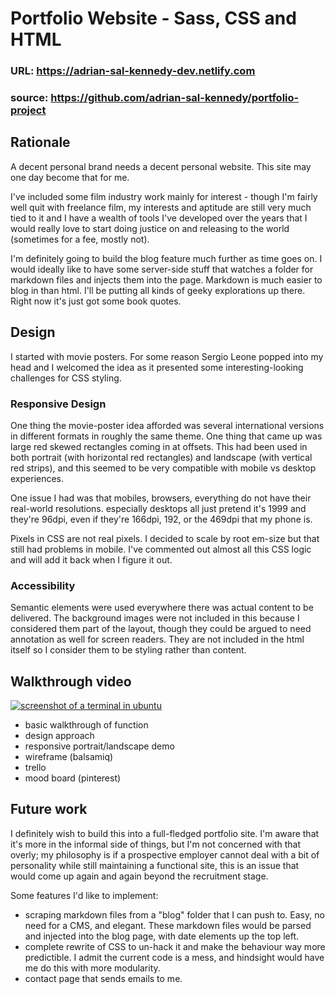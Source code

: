 # Portfolio Website - Sass, CSS and HTML
### URL: https://adrian-sal-kennedy-dev.netlify.com  
### source: https://github.com/adrian-sal-kennedy/portfolio-project  

## Rationale
A decent personal brand needs a decent personal website. This site may one day become that for me.  

I've included some film industry work mainly for interest - though I'm fairly well quit with freelance film, my interests and aptitude are still very much tied to it and I have a wealth of tools I've developed over the years that I would really love to start doing justice on and releasing to the world (sometimes for a fee, mostly not).  

I'm definitely going to build the blog feature much further as time goes on. I would ideally like to have some server-side stuff that watches a folder for markdown files and injects them into the page. Markdown is much easier to blog in than html. I'll be putting all kinds of geeky explorations up there. Right now it's just got some book quotes.  

## Design
I started with movie posters. For some reason Sergio Leone popped into my head and I welcomed the idea as it presented some interesting-looking challenges for CSS styling.

### Responsive Design
One thing the movie-poster idea afforded was several international versions in different formats in roughly the same theme. One thing that came up was large red skewed rectangles coming in at offsets. This had been used in both portrait (with horizontal red rectangles) and landscape (with vertical red strips), and this seemed to be very compatible with mobile vs desktop experiences.  

One issue I had was that mobiles, browsers, everything do not have their real-world resolutions. especially desktops all just pretend it's 1999 and they're 96dpi, even if they're 166dpi, 192, or the 469dpi that my phone is.  

Pixels in CSS are not real pixels. I decided to scale by root em-size but that still had problems in mobile. I've commented out almost all this CSS logic and will add it back when I figure it out.

### Accessibility
Semantic elements were used everywhere there was actual content to be delivered. The background images were not included in this because I considered them part of the layout, though they could be argued to need annotation as well for screen readers. They are not included in the html itself so I consider them to be styling rather than content.

## Walkthrough video
[![screenshot of a terminal in ubuntu](https://i.vimeocdn.com/video/872645067_640.jpg)](https://vimeo.com/403254239)

- basic walkthrough of function
- design approach
- responsive portrait/landscape demo
- wireframe (balsamiq)
- trello
- mood board (pinterest)

## Future work
I definitely wish to build this into a full-fledged portfolio site. I'm aware that it's more in the informal side of things, but I'm not concerned with that overly; my philosophy is if a prospective employer cannot deal with a bit of personality while still maintaining a functional site, this is an issue that would come up again and again beyond the recruitment stage.  

Some features I'd like to implement:
- scraping markdown files from a "blog" folder that I can push to. Easy, no need for a CMS, and elegant. These markdown files would be parsed and injected into the blog page, with date elements up the top left.
- complete rewrite of CSS to un-hack it and make the behaviour way more predictible. I admit the current code is a mess, and hindsight would have me do this with more modularity.
- contact page that sends emails to me.